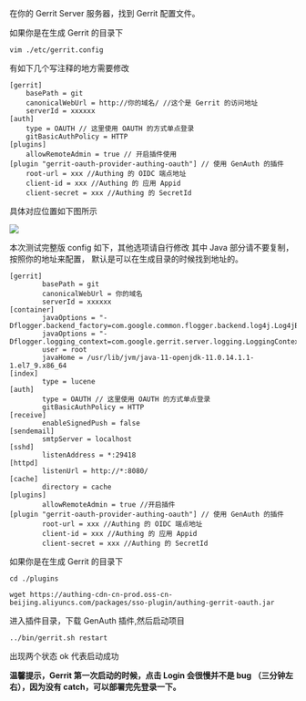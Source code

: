 <IntegrationDetailCard title="修改 Config">

在你的 Gerrit Server 服务器，找到 Gerrit 配置文件。

如果你是在生成 Gerrit 的目录下

```
vim ./etc/gerrit.config
```

有如下几个写注释的地方需要修改

```
[gerrit]
    basePath = git
    canonicalWebUrl = http://你的域名/ //这个是 Gerrit 的访问地址
    serverId = xxxxxx
[auth]
    type = OAUTH // 这里使用 OAUTH 的方式单点登录
    gitBasicAuthPolicy = HTTP
[plugins]
    allowRemoteAdmin = true // 开启插件使用
[plugin "gerrit-oauth-provider-authing-oauth"] // 使用 GenAuth 的插件
    root-url = xxx //Authing 的 OIDC 端点地址
    client-id = xxx //Authing 的 应用 Appid
    client-secret = xxx //Authing 的 SecretId
```

具体对应位置如下图所示

![](~@imagesZhCn/integration/gerrit/3-1.png)

本次测试完整版 config 如下，其他选项请自行修改
其中 Java 部分请不要复制，按照你的地址来配置， 默认是可以在生成目录的时候找到地址的。

```
[gerrit]
        basePath = git
        canonicalWebUrl = 你的域名
        serverId = xxxxxx
[container]
        javaOptions = "-Dflogger.backend_factory=com.google.common.flogger.backend.log4j.Log4jBackendFactory#getInstance"
        javaOptions = "-Dflogger.logging_context=com.google.gerrit.server.logging.LoggingContext#getInstance"
        user = root
        javaHome = /usr/lib/jvm/java-11-openjdk-11.0.14.1.1-1.el7_9.x86_64
[index]
        type = lucene
[auth]
        type = OAUTH // 这里使用 OAUTH 的方式单点登录
        gitBasicAuthPolicy = HTTP
[receive]
        enableSignedPush = false
[sendemail]
        smtpServer = localhost
[sshd]
        listenAddress = *:29418
[httpd]
        listenUrl = http://*:8080/
[cache]
        directory = cache
[plugins]
        allowRemoteAdmin = true //开启插件
[plugin "gerrit-oauth-provider-authing-oauth"] // 使用 GenAuth 的插件
        root-url = xxx //Authing 的 OIDC 端点地址
        client-id = xxx //Authing 的 应用 Appid
        client-secret = xxx //Authing 的 SecretId
```

</IntegrationDetailCard>

<IntegrationDetailCard title="放入 GenAuth 对 Gerrit OAuth 支持的插件">

如果你是在生成 Gerrit 的目录下

```
cd ./plugins

wget https://authing-cdn-cn-prod.oss-cn-beijing.aliyuncs.com/packages/sso-plugin/authing-gerrit-oauth.jar

```

进入插件目录，下载 GenAuth 插件,然后启动项目

```
../bin/gerrit.sh restart
```

出现两个状态 ok 代表启动成功

**温馨提示，Gerrit 第一次启动的时候，点击 Login 会很慢并不是 bug （三分钟左右），因为没有 catch，可以部署完先登录一下。**

</IntegrationDetailCard>

